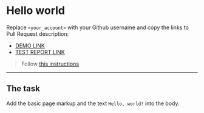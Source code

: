 # Hello world
Replace `<your_account>` with your Github username and copy the links to Pull Request description:
- [DEMO LINK](https://kalkvova.github.io/layout_hello-world/)
- [TEST REPORT LINK](https://kalkvova.github.io/layout_hello-world/report/html_report/)

> Follow [this instructions](https://mate-academy.github.io/layout_task-guideline/#how-to-solve-the-layout-tasks-on-github)
___

## The task 
Add the basic page markup and the text `Hello, world!` into the body.
